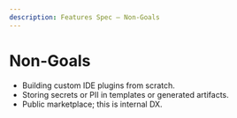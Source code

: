 ```yaml
---
description: Features Spec — Non-Goals
---
```


# Non-Goals

- Building custom IDE plugins from scratch.
- Storing secrets or PII in templates or generated artifacts.
- Public marketplace; this is internal DX.
